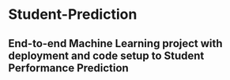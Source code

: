 # Student-Prediction
## End-to-end Machine Learning project with deployment and code setup to Student Performance Prediction

